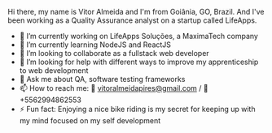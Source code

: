 Hi there, my name is Vitor Almeida and I'm from Goiânia, GO, Brazil. And I've been working as a Quality Assurance analyst on a startup called LifeApps.

- 🔭 I’m currently working on LifeApps Soluções, a MaximaTech company
- 🌱 I’m currently learning NodeJS and ReactJS
- 👯 I’m looking to collaborate as a fullstack web developer
- 🤔 I’m looking for help with different ways to improve my apprenticeship to web development
- 💬 Ask me about QA, software testing frameworks
- 📫 How to reach me: 📧 vitoralmeidapires@gmail.com / 📱 +5562994862553
- ⚡ Fun fact: Enjoying a nice bike riding is my secret for keeping up with my mind focused on my self development

